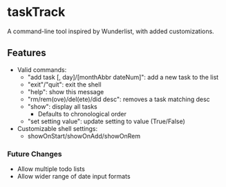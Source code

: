 # taskTrack
A command-line tool inspired by Wunderlist, with added customizations.

## Features
- Valid commands:
  - "add task [, day]/[monthAbbr dateNum]": add a new task to the list
  - "exit"/"quit": exit the shell
  - "help": show this message
  - "rm/rem(ove)/del(ete)/did desc": removes a task matching desc
  - "show": display all tasks
    - Defaults to chronological order
  - "set setting value": update setting to value (True/False)
- Customizable shell settings:
  - showOnStart/showOnAdd/showOnRem
 
### Future Changes
- Allow multiple todo lists
- Allow wider range of date input formats
